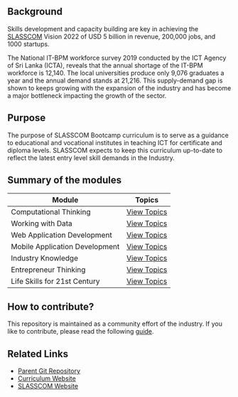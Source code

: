 ## Background

Skills development and capacity building are key in achieving the [SLASSCOM](https://slasscom.lk) Vision 2022 of USD 5 billion in revenue, 200,000 jobs, and 1000 startups.

The National IT-BPM workforce survey 2019 conducted by the ICT Agency of Sri Lanka (ICTA), reveals that the annual shortage of the IT-BPM workforce is 12,140. The local universities produce only 9,076 graduates a year and the annual demand stands at 21,216. This supply-demand gap is shown to keeps growing with the expansion of the industry and has become a major bottleneck impacting the growth of the sector.

## Purpose

The purpose of SLASSCOM Bootcamp curriculum is to serve as a guidance to educational and vocational institutes in teaching ICT for certificate and diploma levels. SLASSCOM expects to keep this curriculum up-to-date to reflect the latest entry level skill demands in the Industry.

## Summary of the modules

| Module                         | Topics                                                    |
| ------------------------------ | --------------------------------------------------------- |
| Computational Thinking         | [View Topics](./computational-thinking/README.md)         |
| Working with Data              | [View Topics](./working-with-data/README.md)              |
| Web Application Development    | [View Topics](./web-application-development/README.md)    |
| Mobile Application Development | [View Topics](./mobile-application-development/README.md) |
| Industry Knowledge             | [View Topics](./industry-knowledge/README.md)             |
| Entrepreneur Thinking          | [View Topics](./enterprenuor-thinking/README.md)          |
| Life Skills for 21st Century   | [View Topics](./life-skills/README.md)                    |

## How to contribute?

This repository is maintained as a community effort of the industry. If you like to contribute, please read the following [guide](./CONTRIBUTE.md).

## Related Links

- [Parent Git Repository](https://github.com/SLASSCOM/SLASSCOM-Bootcamp-Curriculum)
- [Curriculum Website](https://slasscom.github.io/SLASSCOM-Bootcamp-Curriculum/)
- [SLASSCOM Website](https://slasscom.lk)
